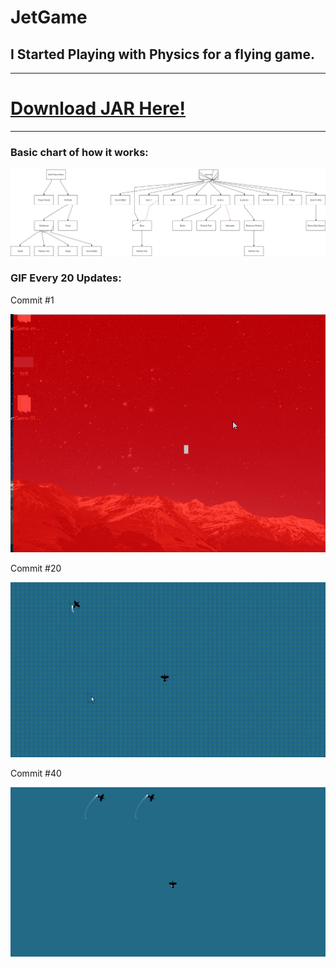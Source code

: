 # JetGame
## I Started Playing with Physics for a flying game.
---

# [Download JAR Here!](https://github.com/gkgkgkgk/JetGame/blob/master/main.jar?raw=true "Download JAR Here!")
---

### Basic chart of how it works:

![alt text](images/Diagram.png "Diagram")



### GIF Every 20 Updates:

Commit #1

![alt text](gifs/0.gif "0")

Commit #20

![alt text](gifs/1.gif "1")

Commit #40

![alt text](gifs/2.gif "2")
